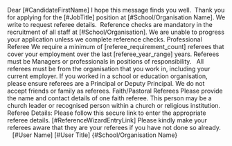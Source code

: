 Dear [#CandidateFirstName]
I hope this message finds you well.  Thank you for applying for the [#JobTitle] position at [#School/Organisation Name]. We write to request referee details.  Reference checks are mandatory in the recruitment of all staff at [#School/Organisation].
We are unable to progress your application unless we complete reference checks.
Professional Referee
We require a minimum of [referee_requirement_count] referees that cover your employment over the last [referee_year_range] years.
Referees must be Managers or professionals in positions of responsibility.   All referees must be from the organisation that you work in, including your current employer.  If you worked in a school or education organisation, please ensure referees are a Principal or Deputy Principal.
We do not accept friends or family as referees.
Faith/Pastoral Referees
Please provide the name and contact details of one faith referee.  This person may be a church leader or recognised person within a church or religious institution.  
Referee Details:
Please follow this secure link to enter the appropriate referee details.
[#ReferenceWizardEntryLink]
Please kindly make your referees aware that they are your referees if you have not done so already.   
[#User Name]
[#User Title]
{#School/Organisation Name}

